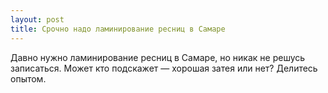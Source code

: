 ```yaml
---
layout: post 
title: Срочно надо ламинирование ресниц в Самаре 
--- 
```

Давно нужно ламинирование ресниц в Самаре, но никак не решусь записаться. Может кто подскажет — хорошая затея или нет? Делитесь опытом.
